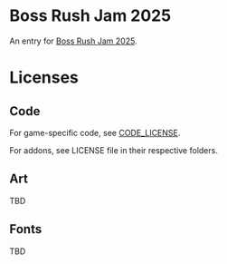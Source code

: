 # Boss Rush Jam 2025

An entry for [Boss Rush Jam 2025](https://itch.io/jam/boss-rush-jam-2025).

# Licenses

## Code

For game-specific code, see [CODE_LICENSE](CODE_LICENSE).

For addons, see LICENSE file in their respective folders.

## Art

TBD

## Fonts

TBD
